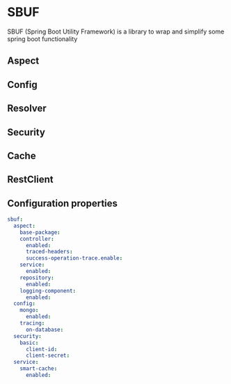 # SBUF
SBUF (Spring Boot Utility Framework) is a library to wrap and simplify some spring boot functionality

## Aspect
## Config
## Resolver
## Security
## Cache
## RestClient
## Configuration properties
```yml
sbuf:
  aspect:
    base-package: 
    controller:
      enabled:
      traced-headers:
      success-operation-trace.enable:
    service:
      enabled:
    repository:
      enabled:
    logging-component:
      enabled:
  config:
    mongo:
      enabled:
    tracing:
      on-database:
  security:
    basic:
      client-id:
      client-secret:
  service:
    smart-cache:
      enabled:
```
